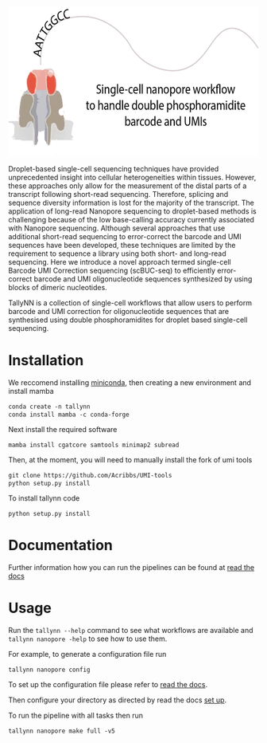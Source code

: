 
<img src="img/Nanopore-workflow.png" height=300>



Droplet-based single-cell sequencing techniques have provided unprecedented insight into cellular heterogeneities within tissues. However, these approaches only allow for the measurement of the distal parts of a transcript following short-read sequencing. Therefore, splicing and sequence diversity information is lost for the majority of the transcript. The application of long-read Nanopore sequencing to droplet-based methods is challenging because of the low base-calling accuracy currently associated with Nanopore sequencing. Although several approaches that use additional short-read sequencing to error-correct the barcode and UMI sequences have been developed, these techniques are limited by the requirement to sequence a library using both short- and long-read sequencing. Here we introduce a novel approach termed single-cell Barcode UMI Correction sequencing (scBUC-seq) to efficiently error-correct barcode and UMI oligonucleotide sequences synthesized by using blocks of dimeric nucleotides.

TallyNN is a collection of single-cell workflows that allow users to perform barcode and UMI correction
for oligonucleotide sequences that are synthesised using double phosphoramidites for droplet based
single-cell sequencing.


Installation
============

We reccomend installing [miniconda](https://docs.conda.io/en/latest/miniconda.html), then creating
a new environment and install mamba

  ```
  conda create -n tallynn
  conda install mamba -c conda-forge
  ```
  
Next install the required software

  ```
  mamba install cgatcore samtools minimap2 subread
  ```

Then, at the moment, you will need to manually install the fork of umi tools

  ```
  git clone https://github.com/Acribbs/UMI-tools
  python setup.py install
  ```
  
To install tallynn code

  ```
  python setup.py install
  ```

Documentation
=============

Further information how you can run the pipelines can be found at [read the docs](https://tallynn.readthedocs.io/en/latest/)

Usage
=====

Run the ``tallynn --help`` command to see what workflows are available and ``tallynn nanopore -help`` to see how to use them.


For example, to generate a configuration file run

   ```
   tallynn nanopore config
   ```

To set up the configuration file please refer to [read the docs]().

Then configure your directory as directed by read the docs [set up]().

To run the pipeline with all tasks then run
   
   ```
   tallynn nanopore make full -v5 
   ```
